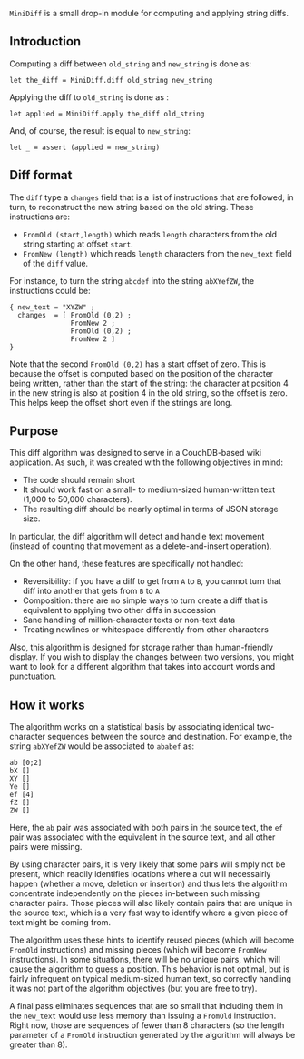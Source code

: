 `MiniDiff` is a small drop-in module for computing and applying string diffs.

## Introduction

Computing a diff between `old_string` and `new_string` is done as: 

    let the_diff = MiniDiff.diff old_string new_string

Applying the diff to `old_string` is done as : 

    let applied = MiniDiff.apply the_diff old_string
     
And, of course, the result is equal to `new_string`:

    let _ = assert (applied = new_string)

## Diff format

The `diff` type a `changes` field that is a list of instructions that are followed, in turn, to reconstruct the new string based on the old string. These instructions are:

 - `FromOld (start,length)` which reads `length` characters from the old string starting at offset `start`. 
 - `FromNew (length)` which reads `length` characters from the `new_text` field of the `diff` value.

For instance, to turn the string `abcdef` into the string `abXYefZW`, the instructions could be: 

    { new_text = "XYZW" ;
      changes  = [ FromOld (0,2) ;
                   FromNew 2 ;
                   FromOld (0,2) ;
                   FromNew 2 ]
    }

Note that the second `FromOld (0,2)` has a start offset of zero. This is because the offset is computed based on the position of the character being written, rather than the start of the string: the character at position 4 in the new string is also at position 4 in the old string, so the offset is zero. This helps keep the offset short even if the strings are long.

## Purpose

This diff algorithm was designed to serve in a CouchDB-based wiki application. As such, it was created with the following objectives in mind:

 - The code should remain short
 - It should work fast on a small- to medium-sized human-written text (1,000 to 50,000 characters).
 - The resulting diff should be nearly optimal in terms of JSON storage size.

In particular, the diff algorithm will detect and handle text movement (instead of counting that movement as a delete-and-insert operation).

On the other hand, these features are specifically not handled: 

 - Reversibility: if you have a diff to get from `A` to `B`, you cannot turn that diff into another that gets from `B` to `A`
 - Composition: there are no simple ways to turn create a diff that is equivalent to applying two other diffs in succession
 - Sane handling of million-character texts or non-text data
 - Treating newlines or whitespace differently from other characters

Also, this algorithm is designed for storage rather than human-friendly display. If you wish to display the changes between two versions, you might want to look for a different algorithm that takes into account words and punctuation.

## How it works

The algorithm works on a statistical basis by associating identical two-character sequences between the source and destination. For example, the string `abXYefZW` would be associated to `ababef` as: 

    ab [0;2]
    bX []
    XY []
    Ye []
    ef [4]
    fZ []
    ZW []

Here, the `ab` pair was associated with both pairs in the source text, the `ef` pair was associated with the equivalent in the source text, and all other pairs were missing. 

By using character pairs, it is very likely that some pairs will simply not be present, which readily identifies locations where a cut will necessairly happen (whether a move, deletion or insertion) and thus lets the algorithm concentrate independently on the pieces in-between such missing character pairs. Those pieces will also likely contain pairs that are unique in the source text, which is a very fast way to identify where a given piece of text might be coming from.

The algorithm uses these hints to identify reused pieces (which will become `FromOld` instructions) and missing pieces (which will become `FromNew` instructions). In some situations, there will be no unique pairs, which will cause the algorithm to guess a position. This behavior is not optimal, but is fairly infrequent on typical medium-sized human text, so correctly handling it was not part of the algorithm objectives (but you are free to try).

A final pass eliminates sequences that are so small that including them in the `new_text` would use less memory than issuing a `FromOld` instruction. Right now, those are sequences of fewer than 8 characters (so the length parameter of a `FromOld` instruction generated by the algorithm will always be greater than 8). 